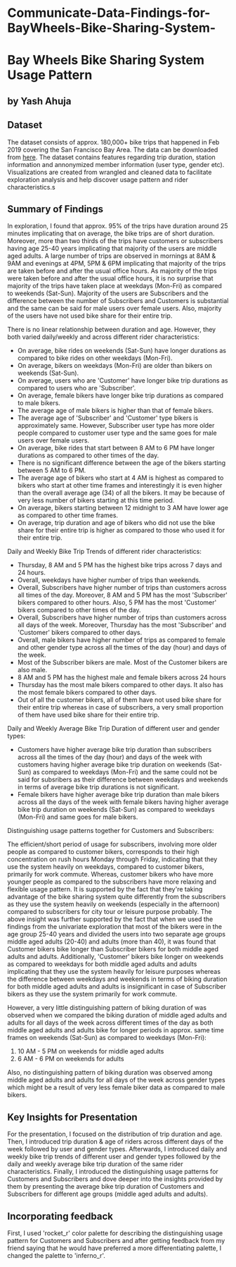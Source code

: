 # Communicate-Data-Findings-for-BayWheels-Bike-Sharing-System-

# Bay Wheels Bike Sharing System Usage Pattern
## by Yash Ahuja


## Dataset

The dataset consists of approx. 180,000+ bike trips that happened in Feb 2019 covering the San Francisco Bay Area. The data can be downloaded from [here](https://s3.amazonaws.com/baywheels-data/index.html). The dataset contains features regarding trip duration, station information and annonymized member information (user type, gender etc). Visualizations are created from wrangled and cleaned data to facilitate exploration analysis and help discover usage pattern and rider characteristics.s

## Summary of Findings

In exploration, I found that approx. 95% of the trips have duration around 25 minutes implicating that on average, the bike trips are of short duration. Moreover, more than two thirds of the trips have customers or subscribers having age 25-40 years implicating that majority of the users are middle aged adults. A large number of trips are observed in mornings at 8AM & 9AM and evenings at 4PM, 5PM & 6PM implicating that majority of the trips are taken before and after the usual office hours. As majority of the trips were taken before and after the usual office hours, it is no surprise that majority of the trips have taken place at weekdays (Mon-Fri) as compared to weekends (Sat-Sun). Majority of the users are Subscribers and the difference between the number of Subscribers and Customers is substantial and the same can be said for male users over female users. Also, majority of the users have not used bike share for their entire trip.

There is no linear relationship between duration and age. However, they both varied daily/weekly and across different rider characteristics:

- On average, bike rides on weekends (Sat-Sun) have longer durations as compared to bike rides on other weekdays (Mon-Fri).
- On average, bikers on weekdays (Mon-Fri) are older than bikers on weekends (Sat-Sun).
- On average, users who are 'Customer' have longer bike trip durations as compared to users who are 'Subscriber'.
- On average, female bikers have longer bike trip durations as compared to male bikers.
- The average age of male bikers is higher than that of female bikers.
- The average age of 'Subscriber' and 'Customer' type bikers is approximately same. However, Subscriber user type has more older people compared to customer user type and the same goes for male users over female users.
- On average, bike rides that start between 8 AM to 6 PM have longer durations as compared to other times of the day.
- There is no significant difference between the age of the bikers starting between 5 AM to 6 PM.
- The average age of bikers who start at 4 AM is highest as compared to bikers who start at other time frames and interestingly it is even higher than the overall average age (34) of all the bikers. It may be because of very less number of bikers starting at this time period.
- On average, bikers starting between 12 midnight to 3 AM have lower age as compared to other time frames.
- On average, trip duration and age of bikers who did not use the bike share for their entire trip is higher as compared to those who used it for their entire trip.

Daily and Weekly Bike Trip Trends of different rider characteristics:

- Thursday, 8 AM and 5 PM has the highest bike trips across 7 days and 24 hours.
- Overall, weekdays have higher number of trips than weekends.
- Overall, Subscribers have higher number of trips than customers across all times of the day. Moreover, 8 AM and 5 PM has the most 'Subscriber' bikers compared to other hours. Also, 5 PM has the most 'Customer' bikers compared to other times of the day.
- Overall, Subscribers have higher number of trips than customers across all days of the week. Moreover, Thursday has the most 'Subscriber' and 'Customer' bikers compared to other days.
- Overall, male bikers have higher number of trips as compared to female and other gender type across all the times of the day (hour) and days of the week.
- Most of the Subscriber bikers are male. Most of the Customer bikers are also male.
- 8 AM and 5 PM has the highest male and female bikers across 24 hours
- Thursday has the most male bikers compared to other days. It also has the most female bikers compared to other days.
- Out of all the customer bikers, all of them have not used bike share for their entire trip whereas in case of subscribers, a very small proportion of them have used bike share for their entire trip.

Daily and Weekly Average Bike Trip Duration of different user and gender types:

- Customers have higher average bike trip duration than subscribers across all the times of the day (hour) and days of the week with customers having higher average bike trip duration on weekends (Sat-Sun) as compared to weekdays (Mon-Fri) and the same could not be said for subsribers as their difference between weekdays and weekends in terms of average bike trip durations is not significant.
- Female bikers have higher average bike trip duration than male bikers across all the days of the week with female bikers having higher average bike trip duration on weekends (Sat-Sun) as compared to weekdays (Mon-Fri) and same goes for male bikers.

Distinguishing usage patterns together for Customers and Subscribers:

The efficient/short period of usage for subscribers, involving more older people as compared to customer bikers, corresponds to their high concentration on rush hours Monday through Friday, indicating that they use the system heavily on weekdays, compared to customer bikers, primarily for work commute. Whereas, customer bikers who have more younger people as compared to the subscribers have more relaxing and flexible usage pattern. It is supported by the fact that they're taking advantage of the bike sharing system quite differently from the subscribers as they use the system heavily on weekends (especially in the afternoon) compared to subscribers for city tour or leisure purpose probably.
The above insight was further supported by the fact that when we used the findings from the univariate exploration that most of the bikers were in the age group 25-40 years and divided the users into two separate age groups middle aged adults (20-40) and adults (more than 40), it was found that Customer bikers bike longer than Subscriber bikers for both middle aged adults and adults. Additionally, 'Customer' bikers bike longer on weekends as compared to weekdays for both middle aged adults and adults implicating that they use the system heavily for leisure purposes whereas the difference between weekdays and weekends in terms of biking duration for both middle aged adults and adults is insignificant in case of Subscriber bikers as they use the system primarily for work commute. 

However, a very little distinguishing pattern of biking duration of was observed when we compared the biking duration of middle aged adults and adults for all days of the week across different times of the day as both middle aged adults and adults bike for longer periods in approx. same time frames on weekends (Sat-Sun) as compared to weekdays (Mon-Fri):

1. 10 AM - 5 PM on weekends for middle aged adults
2. 6 AM - 6 PM  on weekends for adults

Also, no distinguishing pattern of biking duration was observed among middle aged adults and adults for all days of the week across gender types which might be a result of very less female biker data as compared to male bikers.

## Key Insights for Presentation

For the presentation, I focused on the distribution of trip duration and age. Then, I introduced trip duration & age of riders across different days of the week followed by user and gender types. Afterwards, I introduced daily and weekly bike trip trends of different user and gender types followed by the daily and weekly average bike trip duration of the same rider characteristics. Finally, I introduced the distinguishing usage patterns for Customers and Subscribers and dove deeper into the insights provided by them by presenting the average bike trip duration of Customers and Subscribers for different age groups (middle aged adults and adults).

## Incorporating feedback
First, I used 'rocket_r' color palette for describing the distinguishing usage pattern for Customers and Subscribers and after getting feedback from my friend saying that he would have preferred a more differentiating palette, I changed the palette to 'inferno_r'.


